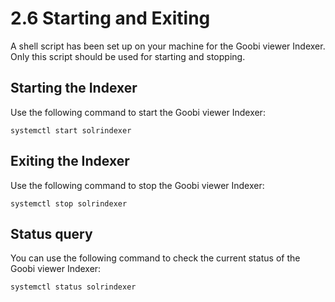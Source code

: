 # 2.6 Starting and Exiting

A shell script has been set up on your machine for the Goobi viewer Indexer. Only this script should be used for starting and stopping. 

## Starting the Indexer

Use the following command to start the Goobi viewer Indexer:

```text
systemctl start solrindexer
```

## Exiting the Indexer

Use the following command to stop the Goobi viewer Indexer:

```text
systemctl stop solrindexer
```

## Status query

You can use the following command to check the current status of the Goobi viewer Indexer: 

```text
systemctl status solrindexer
```

